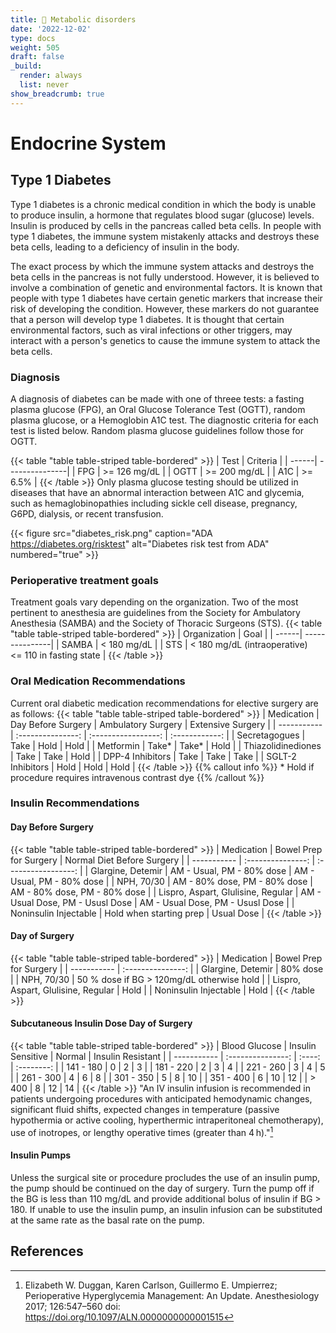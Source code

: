 ```yaml
---
title: 💠 Metabolic disorders
date: '2022-12-02'
type: docs
weight: 505
draft: false
_build:
  render: always
  list: never
show_breadcrumb: true
---
```



# Endocrine System

## Type 1 Diabetes

Type 1 diabetes is a chronic medical condition in which the body is unable to produce insulin, a hormone that regulates blood sugar (glucose) levels. Insulin is produced by cells in the pancreas called beta cells. In people with type 1 diabetes, the immune system mistakenly attacks and destroys these beta cells, leading to a deficiency of insulin in the body.

The exact process by which the immune system attacks and destroys the beta cells in the pancreas is not fully understood. However, it is believed to involve a combination of genetic and environmental factors. It is known that people with type 1 diabetes have certain genetic markers that increase their risk of developing the condition. However, these markers do not guarantee that a person will develop type 1 diabetes. It is thought that certain environmental factors, such as viral infections or other triggers, may interact with a person's genetics to cause the immune system to attack the beta cells.

### Diagnosis

A diagnosis of diabetes can be made with one of threee tests: a fasting plasma glucose (FPG), an Oral Glucose Tolerance Test (OGTT), random plasma glucose, or a Hemoglobin A1C test.  The diagnostic criteria for each test is listed below.  Random plasma glucose guidelines follow those for OGTT.

{{< table "table table-striped table-bordered" >}}
|  Test  |  Criteria    |
| ------| ---------------|
|  FPG  |  >= 126 mg/dL |
|  OGTT |  >= 200 mg/dL |
|  A1C  |  >= 6.5%      |
{{< /table >}}
Only plasma glucose testing should be utilized in diseases that have an abnormal interaction between A1C and glycemia, such as hemaglobinopathies including sickle cell disease, pregnancy, G6PD, dialysis, or recent transfusion.

{{< figure src="diabetes_risk.png" caption="ADA https://diabetes.org/risktest" alt="Diabetes risk test from ADA" numbered="true" >}}


### Perioperative treatment goals 

Treatment goals vary depending on the organization.  Two of the most pertinent to anesthesia are guidelines from the Society for Ambulatory Anesthesia (SAMBA) and the Society of Thoracic Surgeons (STS).
{{< table "table table-striped table-bordered" >}}
|  Organization  |  Goal    |
| ------| ---------------|
|  SAMBA  |  < 180 mg/dL |
|  STS |  < 180 mg/dL (intraoperative) <br> <= 110 in fasting state |
{{< /table >}}
### Oral Medication Recommendations

Current oral diabetic medication recommendations for elective surgery are as follows:
{{< table "table table-striped table-bordered" >}}
|  Medication          |  Day Before Surgery    |  Ambulatory Surgery    |  Extensive Surgery |
| -----------          | :---------------:      | :-----------------:    |    :------------:  |
|  Secretagogues       |   Take                 | Hold                   | Hold               |
|  Metformin           | Take*                  | Take*                  | Hold               |
|  Thiazolidinediones  | Take                   | Take                   | Hold               |
|  DPP-4 Inhibitors    | Take                   | Take                   | Take               |
|  SGLT-2 Inhibitors   | Hold                   | Hold                   | Hold               |
{{< /table >}}
{{% callout info %}}
 \* Hold if procedure requires intravenous contrast dye
{{% /callout %}}

### Insulin Recommendations

#### Day Before Surgery

{{< table "table table-striped table-bordered" >}}
|  Medication                         |  Bowel Prep for Surgery          |  Normal Diet Before Surgery      |
| -----------                         | :---------------:                | :-----------------:              | 
|  Glargine, Detemir                  | AM - Usual, PM - 80% dose        | AM - Usual, PM - 80% dose        | 
|  NPH, 70/30                         | AM - 80% dose, PM - 80% dose     | AM - 80% dose, PM - 80% dose     | 
|  Lispro, Aspart, Glulisine, Regular | AM - Usual Dose, PM - Ususl Dose | AM - Usual Dose, PM - Ususl Dose | 
|  Noninsulin Injectable              | Hold when starting prep          |  Usual Dose                      | 
{{< /table >}}

#### Day of Surgery

{{< table "table table-striped table-bordered" >}}
|  Medication                         |  Bowel Prep for Surgery                       | 
| -----------                         | :---------------:                             |
|  Glargine, Detemir                  | 80% dose                                      | 
|  NPH, 70/30                         | 50 % dose if BG > 120mg/dL otherwise hold     | 
|  Lispro, Aspart, Glulisine, Regular | Hold                                          | 
|  Noninsulin Injectable              | Hold                                          | 
{{< /table >}}

#### Subcutaneous Insulin Dose Day of Surgery
{{< table "table table-striped table-bordered" >}}
|  Blood Glucose |  Insulin Sensitive |  Normal |  Insulin Resistant | 
| -----------    | :---------------:  | :----:  | :--------:         |
|  141 - 180     | 0                  |    2    |     3              |
|  181 - 220     | 2                  |    3    |     4              |
|  221 - 260     | 3                  |    4    |     5              |
|  261 - 300     | 4                  |    6    |     8              |
|  301 - 350     | 5                  |    8    |     10             |
|  351 - 400     | 6                  |    10   |     12             |
|  > 400         | 8                  |    12   |     14             |
{{< /table >}}
"An IV insulin infusion is recommended in patients undergoing procedures with anticipated hemodynamic changes, significant fluid shifts, expected changes in temperature (passive hypothermia or active cooling, hyperthermic intraperitoneal chemotherapy), use of inotropes, or lengthy operative times (greater than 4 h)."[^1]

#### Insulin Pumps

Unless the surgical site or procedure procludes the use of an insulin pump, the pump should be continued on the day of surgery.  Turn the pump off if the BG is less than 110 mg/dL and provide additional bolus of insulin if BG > 180.  If unable to use the insulin pump, an insulin infusion can be substituted at the same rate as the basal rate on the pump.

## References

[^1]: Elizabeth W. Duggan, Karen Carlson, Guillermo E. Umpierrez; Perioperative Hyperglycemia Management: An Update. Anesthesiology 2017; 126:547–560 doi: https://doi.org/10.1097/ALN.0000000000001515